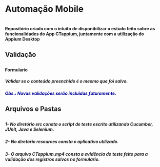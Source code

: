 <h1>Automação Mobile<h1>
<h4 >Repositório criado com o intuito de disponibilizar o estudo feito sobre as funcionalidades do App CTappium, juntamente com a utilização do Appium Desktop<h4> 

<h2>Validação<h2>

<h4>Formulario<h4>
<h5>Validar se o conteúdo preenchido é o mesmo que foi salvo.<h5>
<h5><font color="#000099">Obs.: Novas validações serão incluidas futuramente.</font><h5>	

<h2>Arquivos e Pastas<h2>	

<h5>1- No diretório src consta o script de teste escrito utilizando Cucumber, JUnit, Java e Selenium.<h5>

<h5>2- No diretório resources consta o aplicativo utilizado.<h5>

<h5>3- O arquivo CTappium.mp4 consta a evidência do teste feito para a validação dos registros salvos no formulario.<h5>
